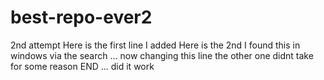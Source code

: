 # best-repo-ever2
2nd attempt
Here is the first line I added
Here is the 2nd
I found this in windows via the search ... now changing this line the other one didnt take for some reason
END ... did it work 
